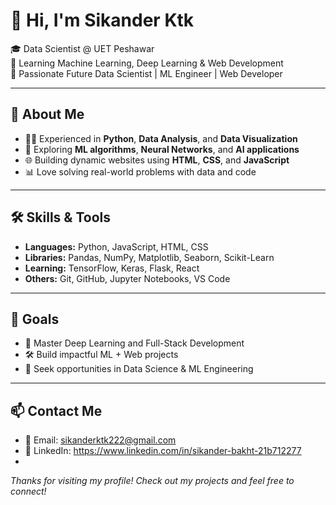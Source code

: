 # 👋 Hi, I'm Sikander Ktk

🎓 Data Scientist @ UET Peshawar  
🧠 Learning Machine Learning, Deep Learning & Web Development  
🚀 Passionate Future Data Scientist | ML Engineer | Web Developer

---

## 💼 About Me

- 👨‍💻 Experienced in **Python**, **Data Analysis**, and **Data Visualization**
- 🔬 Exploring **ML algorithms**, **Neural Networks**, and **AI applications**
- 🌐 Building dynamic websites using **HTML**, **CSS**, and **JavaScript**
- 📊 Love solving real-world problems with data and code

---

## 🛠️ Skills & Tools

- **Languages:** Python, JavaScript, HTML, CSS  
- **Libraries:** Pandas, NumPy, Matplotlib, Seaborn, Scikit-Learn  
- **Learning:** TensorFlow, Keras, Flask, React  
- **Others:** Git, GitHub, Jupyter Notebooks, VS Code

---

## 🎯 Goals

- 🔄 Master Deep Learning and Full-Stack Development  
- 🛠️ Build impactful ML + Web projects  
- 💼 Seek opportunities in Data Science & ML Engineering

---

## 📫 Contact Me

- 📧 Email: sikanderktk222@gmail.com  
- 🔗 LinkedIn: https://www.linkedin.com/in/sikander-bakht-21b712277
- 

*Thanks for visiting my profile! Check out my projects and feel free to connect!*

